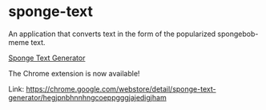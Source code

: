# sponge-text
An application that converts text in the form of the popularized spongebob-meme text.

[Sponge Text Generator](https://sponge-text.herokuapp.com)

The Chrome extension is now available!

Link: https://chrome.google.com/webstore/detail/sponge-text-generator/hegjpnbhnnhngcoeppgggjajedigjham

